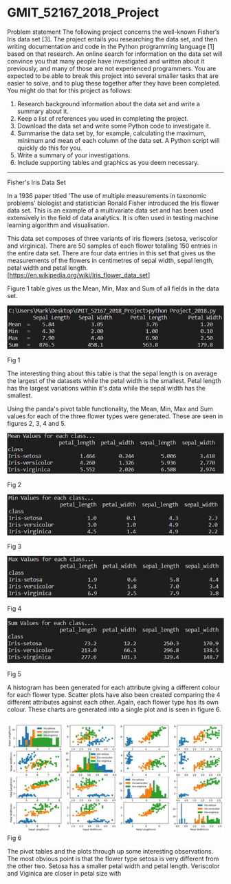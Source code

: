 # GMIT_52167_2018_Project
Problem statement
The following project concerns the well-known Fisher’s Iris data set [3]. The project
entails you researching the data set, and then writing documentation and code in the
Python programming language [1] based on that research.
An online search for information on the data set will convince you that many people
have investigated and written about it previously, and many of those are not experienced
programmers. You are expected to be able to break this project into several smaller tasks
that are easier to solve, and to plug these together after they have been completed. You
might do that for this project as follows:
1. Research background information about the data set and write a summary about it.
2. Keep a list of references you used in completing the project.
3. Download the data set and write some Python code to investigate it.
4. Summarise the data set by, for example, calculating the maximum, minimum and
mean of each column of the data set. A Python script will quickly do this for you.
5. Write a summary of your investigations.
6. Include supporting tables and graphics as you deem necessary.
-----------------------------------------------------------------------------------------------------------------------------

Fisher's Iris Data Set

In a 1936 paper titled 'The use of multiple measurements in taxonomic problems' biologist and 
statistician Ronald Fisher introduced the Iris flower data set. This is an example of a 
multivariate data set and has been used extensively in the field of data analytics. It is often 
used in testing machine learning algorithm and visualisation. 

This data set composes of three variants of iris flowers (setosa, veriscolor and virginica). There 
are 50 samples of each flower totalling 150 entries in the entire data set. There are four data 
entries in this set that gives us the measurements of the flowers in centimetres of sepal width, 
sepal length, petal width and petal length.
[https://en.wikipedia.org/wiki/Iris_flower_data_set]


Figure 1 table gives us the Mean, Min, Max and Sum of all fields in the data set.   

![alt text](https://github.com/MKelly1303/GMIT_52167_2018_Project/blob/master/Fig2.JPG)

Fig 1

The interesting thing about this table is that the sepal length is on average the largest of 
the datasets while the petal width is the smallest. Petal length has the largest variations within 
it's data while the sepal width has the smallest.

Using the panda's pivot table functionality, the Mean, Min, Max and Sum values for each of the three 
flower types were generated. These are seen in figures 2, 3, 4 and 5.

![alt text](https://github.com/MKelly1303/GMIT_52167_2018_Project/blob/master/Fig3.JPG)

Fig 2


![alt text](https://github.com/MKelly1303/GMIT_52167_2018_Project/blob/master/Fig4.JPG)

Fig 3


![alt text](https://github.com/MKelly1303/GMIT_52167_2018_Project/blob/master/Fig5.JPG)

Fig 4

![alt text](https://github.com/MKelly1303/GMIT_52167_2018_Project/blob/master/Fig6.JPG)

Fig 5

A histogram has been generated for each attribute giving a different colour for each flower type. 
Scatter plots have also been created comparing the 4 different attributes against each other.
Again, each flower type has its own colour. These charts are generated into a single plot and is 
seen in figure 6.

![alt text](https://github.com/MKelly1303/GMIT_52167_2018_Project/blob/master/Fig1.JPG)
Fig 6

The pivot tables and the plots through up some interesting observations. The most obvious point is that 
the flower type setosa is very different from the other two. Setosa has a smaller petal width and petal 
length. Veriscolor and Viginica are closer in petal size with 
